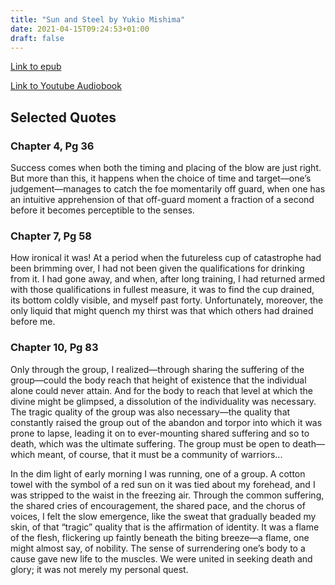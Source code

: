 ```yaml
---
title: "Sun and Steel by Yukio Mishima"
date: 2021-04-15T09:24:53+01:00
draft: false
---
```


[Link to epub](/rdk_website/books/sun_and_steel.epub)

[Link to Youtube Audiobook](https://www.youtube.com/watch?v=ikfv8YgFIZE)

## Selected Quotes

### Chapter 4, Pg 36

Success comes when both the timing and placing of the blow are just right. But more than this, it happens when the choice of time and target—one’s judgement—manages to catch the foe momentarily off guard, when one has an intuitive apprehension of that off-guard moment a fraction of a second before it becomes perceptible to the senses.

### Chapter 7, Pg 58

How ironical it was! At a period when the futureless cup of catastrophe had been brimming over, I had not been given the qualifications for drinking from it. I had gone away, and when, after long training, I had returned armed with those qualifications in fullest measure, it was to find the cup drained, its bottom coldly visible, and myself past forty. Unfortunately, moreover, the only liquid that might quench my thirst was that which others had drained before me.

### Chapter 10, Pg 83

Only through the group, I realized—through sharing the suffering of the group—could the body reach that height of existence that the individual alone could never attain. And for the body to reach that level at which the divine might be glimpsed, a dissolution of the individuality was necessary. The tragic quality of the group was also necessary—the quality that constantly raised the group out of the abandon and torpor into which it was prone to lapse, leading it on to ever-mounting shared suffering and so to death, which was the ultimate suffering. The group must be open to death—which meant, of course, that it must be a community of warriors...

In the dim light of early morning I was running, one of a group. A cotton towel with the symbol of a red sun on it was tied about my forehead, and I was stripped to the waist in the freezing air. Through the common suffering, the shared cries of encouragement, the shared pace, and the chorus of voices, I felt the slow emergence, like the sweat that gradually beaded my skin, of that “tragic” quality that is the affirmation of identity. It was a flame of the flesh, flickering up faintly beneath the biting breeze—a flame, one might almost say, of nobility. The sense of surrendering one’s body to a cause gave new life to the muscles. We were united in seeking death and glory; it was not merely my personal quest.